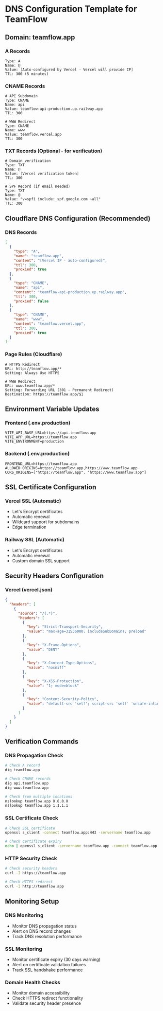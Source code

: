 # DNS Configuration Template for TeamFlow

## Domain: teamflow.app

### A Records
```
Type: A
Name: @
Value: [Auto-configured by Vercel - Vercel will provide IP]
TTL: 300 (5 minutes)
```

### CNAME Records
```
# API Subdomain
Type: CNAME
Name: api
Value: teamflow-api-production.up.railway.app
TTL: 300

# WWW Redirect
Type: CNAME
Name: www
Value: teamflow.vercel.app
TTL: 300
```

### TXT Records (Optional - for verification)
```
# Domain verification
Type: TXT
Name: @
Value: [Vercel verification token]
TTL: 300

# SPF Record (if email needed)
Type: TXT
Name: @
Value: "v=spf1 include:_spf.google.com ~all"
TTL: 300
```

## Cloudflare DNS Configuration (Recommended)

### DNS Records
```json
[
  {
    "type": "A",
    "name": "teamflow.app",
    "content": "[Vercel IP - auto-configured]",
    "ttl": 300,
    "proxied": true
  },
  {
    "type": "CNAME",
    "name": "api",
    "content": "teamflow-api-production.up.railway.app",
    "ttl": 300,
    "proxied": false
  },
  {
    "type": "CNAME",
    "name": "www",
    "content": "teamflow.vercel.app",
    "ttl": 300,
    "proxied": true
  }
]
```

### Page Rules (Cloudflare)
```
# HTTPS Redirect
URL: http://teamflow.app/*
Setting: Always Use HTTPS

# WWW Redirect
URL: www.teamflow.app/*
Setting: Forwarding URL (301 - Permanent Redirect)
Destination: https://teamflow.app/$1
```

## Environment Variable Updates

### Frontend (.env.production)
```env
VITE_API_BASE_URL=https://api.teamflow.app
VITE_APP_URL=https://teamflow.app
VITE_ENVIRONMENT=production
```

### Backend (.env.production)
```env
FRONTEND_URL=https://teamflow.app
ALLOWED_ORIGINS=https://teamflow.app,https://www.teamflow.app
CORS_ORIGINS=["https://teamflow.app", "https://www.teamflow.app"]
```

## SSL Certificate Configuration

### Vercel SSL (Automatic)
- Let's Encrypt certificates
- Automatic renewal
- Wildcard support for subdomains
- Edge termination

### Railway SSL (Automatic)
- Let's Encrypt certificates
- Automatic renewal
- Custom domain SSL support

## Security Headers Configuration

### Vercel (vercel.json)
```json
{
  "headers": [
    {
      "source": "/(.*)",
      "headers": [
        {
          "key": "Strict-Transport-Security",
          "value": "max-age=31536000; includeSubDomains; preload"
        },
        {
          "key": "X-Frame-Options",
          "value": "DENY"
        },
        {
          "key": "X-Content-Type-Options",
          "value": "nosniff"
        },
        {
          "key": "X-XSS-Protection",
          "value": "1; mode=block"
        },
        {
          "key": "Content-Security-Policy",
          "value": "default-src 'self'; script-src 'self' 'unsafe-inline'; style-src 'self' 'unsafe-inline'; img-src 'self' data: https:; font-src 'self' data:;"
        }
      ]
    }
  ]
}
```

## Verification Commands

### DNS Propagation Check
```bash
# Check A record
dig teamflow.app

# Check CNAME records  
dig api.teamflow.app
dig www.teamflow.app

# Check from multiple locations
nslookup teamflow.app 8.8.8.8
nslookup teamflow.app 1.1.1.1
```

### SSL Certificate Check
```bash
# Check SSL certificate
openssl s_client -connect teamflow.app:443 -servername teamflow.app

# Check certificate expiry
echo | openssl s_client -servername teamflow.app -connect teamflow.app:443 2>/dev/null | openssl x509 -noout -dates
```

### HTTP Security Check
```bash
# Check security headers
curl -I https://teamflow.app

# Check HTTPS redirect
curl -I http://teamflow.app
```

## Monitoring Setup

### DNS Monitoring
- Monitor DNS propagation status
- Alert on DNS record changes
- Track DNS resolution performance

### SSL Monitoring  
- Monitor certificate expiry (30 days warning)
- Alert on certificate validation failures
- Track SSL handshake performance

### Domain Health Checks
- Monitor domain accessibility
- Check HTTPS redirect functionality
- Validate security header presence